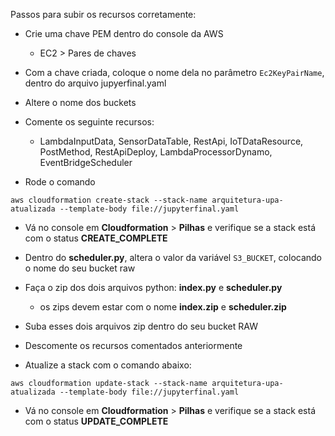 Passos para subir os recursos corretamente:

- Crie uma chave PEM dentro do console da AWS 
    - EC2 > Pares de chaves

- Com a chave criada, coloque o nome dela no parâmetro `Ec2KeyPairName`, dentro do arquivo jupyerfinal.yaml

- Altere o nome dos buckets

- Comente os seguinte recursos:
    - LambdaInputData, SensorDataTable, RestApi, IoTDataResource, PostMethod, RestApiDeploy, LambdaProcessorDynamo, EventBridgeScheduler

- Rode o comando
```
aws cloudformation create-stack --stack-name arquitetura-upa-atualizada --template-body file://jupyterfinal.yaml
```

- Vá no console em **Cloudformation** > **Pilhas** e verifique se a stack está com o status **CREATE_COMPLETE**

- Dentro do **scheduler.py**, altera o valor da variável `S3_BUCKET`, colocando o nome do seu bucket raw
- Faça o zip dos dois arquivos python: **index.py** e **scheduler.py**
    - os zips devem estar com o nome **index.zip** e **scheduler.zip** 

- Suba esses dois arquivos zip dentro do seu bucket RAW

- Descomente os recursos comentados anteriormente

- Atualize a stack com o comando abaixo:
```
aws cloudformation update-stack --stack-name arquitetura-upa-atualizada --template-body file://jupyterfinal.yaml
```

- Vá no console em **Cloudformation** > **Pilhas** e verifique se a stack está com o status **UPDATE_COMPLETE**




